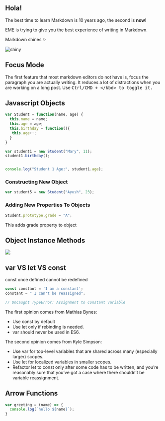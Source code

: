 ## Hola!

The best time to learn Markdown is 10 years ago, the second is __now__!

EME is trying to give you the best experience of writing in Markdown.

Markdown shines ✨

![shiny](http://ww4.sinaimg.cn/large/a15b4afegw1f6499jo5ruj20iw0anmxv.jpg)

## Focus Mode

The first feature that most markdown editors do not have is, focus the paragraph you are actually writing. It reduces a lot of distractions when you are working on a long post. Use <kbd>Ctrl/CMD + \</kbd> to toggle it.




## Javascript Objects

```js  
var Student = function(name, age) {
  this.name = name; 
  this.age = age;
  this.birthday = function(){
   this.age++;
  }
}

var student1 = new Student("Mary", 11);
student1.birthday();


console.log("Student 1 Age:", student1.age);
```
### Constructing New Object

```js
var student5 = new Student("Ayush", 23);
```

### Adding New Properties To Objects

```js
Student.prototype.grade = "A";
```
This adds grade property to object


## Object Instance Methods

![](/home/rane/ashu/Markdowms/javascript/object_instance_method.png)

## var VS let VS const

const once defined cannot be redefined
```js
const constant = 'I am a constant';
constant = " I can't be reassigned";

// Uncaught TypeError: Assignment to constant variable
```

The first opinion comes from Mathias Bynes:

* Use const by default
* Use let only if rebinding is needed.
* var should never be used in ES6.

The second opinion comes from Kyle Simpson:

* Use var for top-level variables that are shared across many (especially larger) scopes.
* Use let for localized variables in smaller scopes.
* Refactor let to const only after some code has to be written, and you’re reasonably sure that you’ve got a case where there shouldn’t be variable reassignment.

## Arrow Functions

```js
var greeting = (name) => {
  console.log(`hello ${name}`);
}
```
